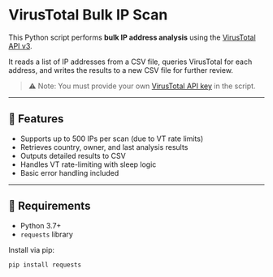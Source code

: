 # VirusTotal Bulk IP Scan

This Python script performs **bulk IP address analysis** using the [VirusTotal API v3](https://developers.virustotal.com/reference/ip-object).

It reads a list of IP addresses from a CSV file, queries VirusTotal for each address, and writes the results to a new CSV file for further review.

> ⚠️ Note: You must provide your own [VirusTotal API key](https://www.virustotal.com/gui/my-apikey) in the script.

---

## 🔧 Features

- Supports up to 500 IPs per scan (due to VT rate limits)
- Retrieves country, owner, and last analysis results
- Outputs detailed results to CSV
- Handles VT rate-limiting with sleep logic
- Basic error handling included

---

## 🐍 Requirements

- Python 3.7+
- `requests` library

Install via pip:

```bash
pip install requests
